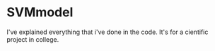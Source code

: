 # SVMmodel
I've explained everything that i've done in the code. It's for a cientific project in college.
